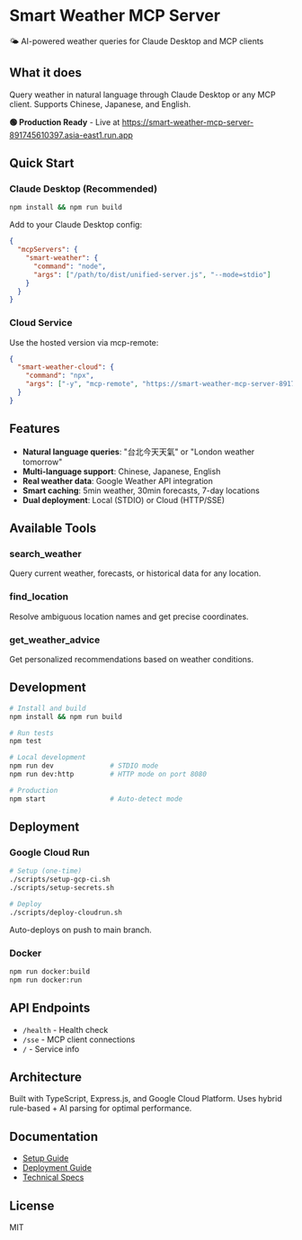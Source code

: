 # Smart Weather MCP Server

🌤️ AI-powered weather queries for Claude Desktop and MCP clients

## What it does

Query weather in natural language through Claude Desktop or any MCP client. Supports Chinese, Japanese, and English.

**🟢 Production Ready** - Live at https://smart-weather-mcp-server-891745610397.asia-east1.run.app

## Quick Start

### Claude Desktop (Recommended)

```bash
npm install && npm run build
```

Add to your Claude Desktop config:

```json
{
  "mcpServers": {
    "smart-weather": {
      "command": "node",
      "args": ["/path/to/dist/unified-server.js", "--mode=stdio"]
    }
  }
}
```

### Cloud Service

Use the hosted version via mcp-remote:

```json
{
  "smart-weather-cloud": {
    "command": "npx",
    "args": ["-y", "mcp-remote", "https://smart-weather-mcp-server-891745610397.asia-east1.run.app/sse"]
  }
}
```

## Features

- **Natural language queries**: "台北今天天氣" or "London weather tomorrow"
- **Multi-language support**: Chinese, Japanese, English
- **Real weather data**: Google Weather API integration
- **Smart caching**: 5min weather, 30min forecasts, 7-day locations
- **Dual deployment**: Local (STDIO) or Cloud (HTTP/SSE)

## Available Tools

### search_weather
Query current weather, forecasts, or historical data for any location.

### find_location  
Resolve ambiguous location names and get precise coordinates.

### get_weather_advice
Get personalized recommendations based on weather conditions.

## Development

```bash
# Install and build
npm install && npm run build

# Run tests
npm test

# Local development
npm run dev              # STDIO mode
npm run dev:http         # HTTP mode on port 8080

# Production
npm start                # Auto-detect mode
```

## Deployment

### Google Cloud Run

```bash
# Setup (one-time)
./scripts/setup-gcp-ci.sh
./scripts/setup-secrets.sh

# Deploy
./scripts/deploy-cloudrun.sh
```

Auto-deploys on push to main branch.

### Docker

```bash
npm run docker:build
npm run docker:run
```

## API Endpoints

- `/health` - Health check
- `/sse` - MCP client connections
- `/` - Service info

## Architecture

Built with TypeScript, Express.js, and Google Cloud Platform. Uses hybrid rule-based + AI parsing for optimal performance.

## Documentation

- [Setup Guide](docs/setup/CLAUDE_DESKTOP_SETUP.md)
- [Deployment Guide](docs/setup/DEPLOYMENT.md)  
- [Technical Specs](docs/architecture/spec.md)

## License

MIT
